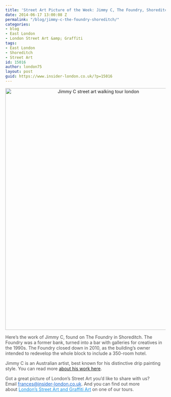 ```yaml
---
title: 'Street Art Picture of the Week: Jimmy C, The Foundry, Shoreditch'
date: 2014-06-17 13:00:08 Z
permalink: "/blog/jimmy-c-the-foundry-shoreditch/"
categories:
- blog
- East London
- London Street Art &amp; Graffiti
tags:
- East London
- Shoreditch
- Street Art
id: 15016
author: london75
layout: post
guid: https://www.insider-london.co.uk/?p=15016
---
```


<p style="color: #4d4d4d; text-align: center;">
  <a href="/wp-content/uploads/2014/06/Jimmy-C-Foundry.jpg"><img class="alignnone size-full wp-image-15018" src="/wp-content/uploads/2014/06/Jimmy-C-Foundry.jpg" alt="Jimmy C street art walking tour london" width="569" height="759" /></a>
</p>

<p style="color: #4d4d4d;">
  Here&#8217;s the work of Jimmy C, found on The Foundry in Shoreditch. The Foundry was a former bank, turned into a bar with galleries for creatives in the 1990s. The Foundry closed down in 2010, as the building&#8217;s owner intended to redevelop the whole block to include a 350-room hotel.
</p>

<p style="color: #4d4d4d;">
  Jimmy C is an Australian artist, best known for his distinctive drip painting style. You can read more <a href="http://www.theguardian.com/artanddesign/2011/jul/19/streetart-australia" target="_blank">about his work here</a>.
</p>

<p style="color: #4d4d4d;">
  Got a great picture of London’s Street Art you’d like to share with us? Email <a id="yui_3_16_0_1_1402043296792_83087" style="color: #196ad4;" href="mailto:frances@insider-london.co.uk" target="_blank" rel="nofollow" shape="rect">frances@insider-london.co.uk</a>. And you can find out more about <a style="color: #1994e6;" href="https://www.insider-london.co.uk/tours/street-art-tour-london/" target="_blank">London’s Street Art and Graffiti Art</a> on one of our tours.
</p>